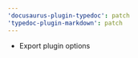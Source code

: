 ```yaml
---
'docusaurus-plugin-typedoc': patch
'typedoc-plugin-markdown': patch
---
```


- Export plugin options
